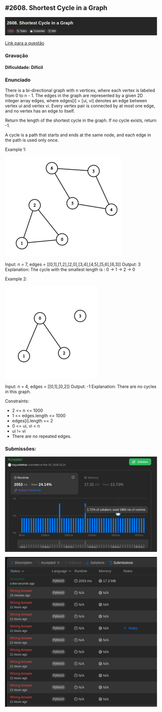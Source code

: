 ## #2608. Shortest Cycle in a Graph

![image](https://raw.githubusercontent.com/projeto-de-algoritmos-2024/Grafos1-LeetCodeProblems/refs/heads/main/images/questao3/TITLESHORTESTPATH.png?token=GHSAT0AAAAAAC2GRV64PGPKMYCZSQWKS54AZZQA2AQ)

[Link para a questão](https://leetcode.com/problems/shortest-cycle-in-a-graph/description/)

### Gravação

#### Dificuldade: Difícil

### Enunciado

There is a bi-directional graph with n vertices, where each vertex is labeled from 0 to n - 1. The edges in the graph are represented by a given 2D integer array edges, where edges[i] = [ui, vi] denotes an edge between vertex ui and vertex vi. Every vertex pair is connected by at most one edge, and no vertex has an edge to itself.

Return the length of the shortest cycle in the graph. If no cycle exists, return -1.

A cycle is a path that starts and ends at the same node, and each edge in the path is used only once.


Example 1:

![image](https://raw.githubusercontent.com/projeto-de-algoritmos-2024/Grafos1-LeetCodeProblems/refs/heads/main/images/questao3/example1.png?token=GHSAT0AAAAAAC2GRV65AHBBPCQ7I7CW2IT4ZZQA2XA)

Input: n = 7, edges = [[0,1],[1,2],[2,0],[3,4],[4,5],[5,6],[6,3]]
Output: 3
Explanation: The cycle with the smallest length is : 0 -> 1 -> 2 -> 0 
 

Example 2:

![image](https://raw.githubusercontent.com/projeto-de-algoritmos-2024/Grafos1-LeetCodeProblems/refs/heads/main/images/questao3/example2.png?token=GHSAT0AAAAAAC2GRV64I25MMI2ITBMGRGOGZZQA3DQ)

Input: n = 4, edges = [[0,1],[0,2]]
Output: -1
Explanation: There are no cycles in this graph.


Constraints:

- 2 <= n <= 1000
- 1 <= edges.length <= 1000
- edges[i].length == 2
- 0 <= ui, vi < n
- ui != vi
- There are no repeated edges.

### Submissões: 

![image](https://raw.githubusercontent.com/projeto-de-algoritmos-2024/Grafos1-LeetCodeProblems/refs/heads/main/images/questao3/SubmissionA.png?token=GHSAT0AAAAAAC2GRV645YEK7A4RGQPTRVT6ZZQBMBA)

![image](https://raw.githubusercontent.com/projeto-de-algoritmos-2024/Grafos1-LeetCodeProblems/refs/heads/main/images/questao3/Submissions.png?token=GHSAT0AAAAAAC2GRV657TDRSSBQ77L25VNSZZQBLYQ)